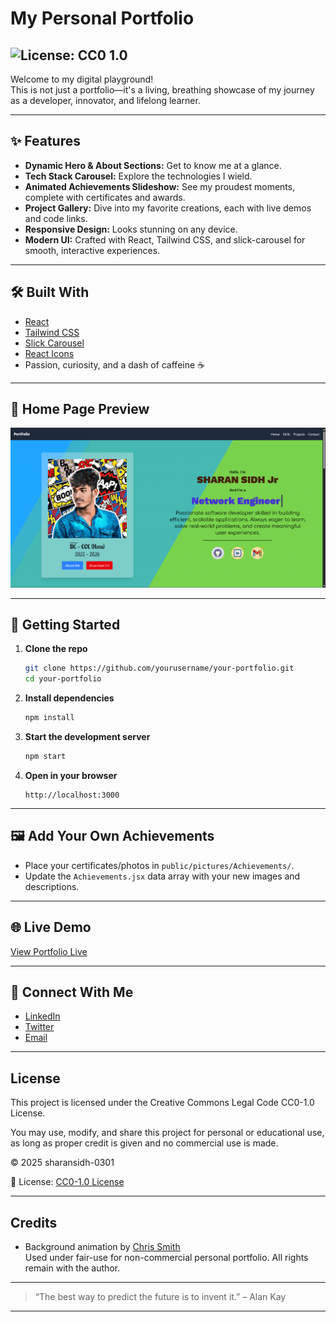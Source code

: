 # My Personal Portfolio
![License: CC0 1.0](https://img.shields.io/badge/License-CC0%201.0-lightgrey.svg)
---

Welcome to my digital playground!  
This is not just a portfolio—it's a living, breathing showcase of my journey as a developer, innovator, and lifelong learner.

---

## ✨ Features

- **Dynamic Hero & About Sections:** Get to know me at a glance.
- **Tech Stack Carousel:** Explore the technologies I wield.
- **Animated Achievements Slideshow:** See my proudest moments, complete with certificates and awards.
- **Project Gallery:** Dive into my favorite creations, each with live demos and code links.
- **Responsive Design:** Looks stunning on any device.
- **Modern UI:** Crafted with React, Tailwind CSS, and slick-carousel for smooth, interactive experiences.

---

## 🛠️ Built With

- [React](https://react.dev/)
- [Tailwind CSS](https://tailwindcss.com/)
- [Slick Carousel](https://react-slick.neostack.com/)
- [React Icons](https://react-icons.github.io/react-icons/)
- Passion, curiosity, and a dash of caffeine ☕

---

## 📸 Home Page Preview
![Home Page Screen Shot ](src/assets/home.png)

---

## 🚦 Getting Started

1. **Clone the repo**
   ```sh
   git clone https://github.com/yourusername/your-portfolio.git
   cd your-portfolio
   ```

2. **Install dependencies**
   ```sh
   npm install
   ```

3. **Start the development server**
   ```sh
   npm start
   ```

4. **Open in your browser**
   ```
   http://localhost:3000
   ```

---

## 🖼️ Add Your Own Achievements

- Place your certificates/photos in `public/pictures/Achievements/`.
- Update the `Achievements.jsx` data array with your new images and descriptions.

---

## 🌐 Live Demo

[View Portfolio Live](https://sidh-profolio.vercel.app/)

---

## 🤝 Connect With Me

- [LinkedIn](https://www.linkedin.com/in/sharansidh0301/)
- [Twitter](https://twitter.com/yourhandle)
- [Email](mailto:your.sharansidh0301@gmail.com)

---

## License

This project is licensed under the Creative Commons Legal Code CC0-1.0 License.

You may use, modify, and share this project for personal or educational use, as long as proper credit is given and no commercial use is made.

© 2025 sharansidh-0301

🔗 License: [CC0-1.0 License](https://creativecommons.org/licenses/by-nc/4.0/)

---

## Credits

- Background animation by [Chris Smith](https://codepen.io/chris22smith/pen/RZogMa)  
  Used under fair-use for non-commercial personal portfolio. All rights remain with the author.

---

> “The best way to predict the future is to invent it.” – Alan Kay 

---
